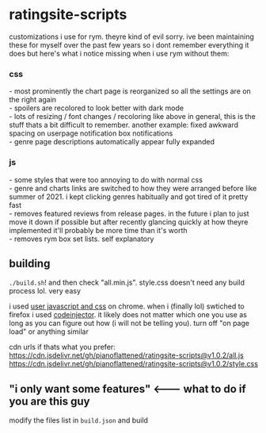 # ratingsite-scripts
customizations i use for rym. theyre kind of evil sorry. ive been maintaining these for myself over the past few years so i dont remember everything it does but here's what i notice missing when i use rym without them:

### css
\- most prominently the chart page is reorganized so all the settings are on the right again<br>
\- spoilers are recolored to look better with dark mode<br>
\- lots of resizing / font changes / recoloring like above in general, this is the stuff thats a bit difficult to remember. another example: fixed awkward spacing on userpage notification box notifications<br>
\- genre page descriptions automatically appear fully expanded<br>

### js
\- some styles that were too annoying to do with normal css<br>
\- genre and charts links are switched to how they were arranged before like summer of 2021. i kept clicking genres habitually and got tired of it pretty fast<br>
\- removes featured reviews from release pages. in the future i plan to just move it down if possible but after recently glancing quickly at how theyre implemented it'll probably be more time than it's worth<br>
\- removes rym box set lists. self explanatory<br>

## building
`./build.sh`! and then check "all.min.js". style.css doesn't need any build process lol. very easy

i used [user javascript and css](https://chrome.google.com/webstore/detail/user-javascript-and-css/nbhcbdghjpllgmfilhnhkllmkecfmpld) on chrome. when i (finally lol) swtiched to firefox i used [codeinjector](https://addons.mozilla.org/en-US/firefox/addon/codeinjector/). it likely does not matter which one you use as long as you can figure out how (i will not be telling you). turn off "on page load" or anything similar

cdn urls if thats what you prefer:<br>
https://cdn.jsdelivr.net/gh/pianoflattened/ratingsite-scripts@v1.0.2/all.js <br>
https://cdn.jsdelivr.net/gh/pianoflattened/ratingsite-scripts@v1.0.2/style.css <br>

## "i only want some features" <--- what to do if you are this guy
modify the files list in `build.json` and build
